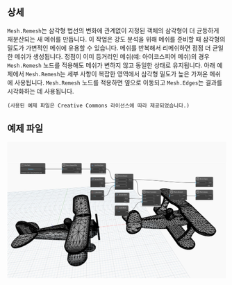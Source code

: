 ## 상세
`Mesh.Remesh`는 삼각형 법선의 변화에 관계없이 지정된 객체의 삼각형이 더 균등하게 재분산되는 새 메쉬를 만듭니다. 이 작업은 강도 분석을 위해 메쉬를 준비할 때 삼각형의 밀도가 가변적인 메쉬에 유용할 수 있습니다. 메쉬를 반복해서 리메쉬하면 점점 더 균일한 메쉬가 생성됩니다. 정점이 이미 등거리인 메쉬(예: 아이코스피어 메쉬)의 경우 `Mesh.Remesh` 노드를 적용해도 메쉬가 변하지 않고 동일한 상태로 유지됩니다.
아래 예제에서 `Mesh.Remesh`는 세부 사항이 복잡한 영역에서 삼각형 밀도가 높은 가져온 메쉬에 사용됩니다. `Mesh.Remesh` 노드를 적용하면 옆으로 이동되고 `Mesh.Edges`는 결과를 시각화하는 데 사용됩니다.

`(사용된 예제 파일은 Creative Commons 라이선스에 따라 제공되었습니다.)`

## 예제 파일

![Example](./Autodesk.DesignScript.Geometry.Mesh.Remesh_img.jpg)

